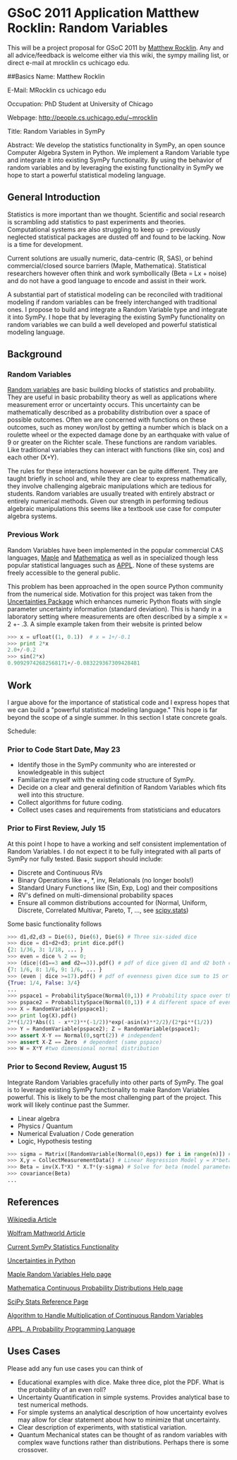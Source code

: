 # GSoC 2011 Application Matthew Rocklin: Random Variables
This will be a project proposal for GSoC 2011 by [Matthew Rocklin](http://people.cs.uchicago.edu/~mrocklin). Any and all advice/feedback is welcome either via this wiki, the sympy mailing list, or direct e-mail at mrocklin cs uchicago edu. 

##Basics
Name: Matthew Rocklin

E-Mail: MRocklin cs uchicago edu

Occupation: PhD Student at University of Chicago

Webpage: http://people.cs.uchicago.edu/~mrocklin


Title: Random Variables in SymPy

Abstract: We develop the statistics functionality in SymPy, an open sounce Computer Algebra System in Python. We implement a Random Variable type and integrate it into existing SymPy functionality. By using the behavior of random variables and by leveraging the existing functionality in SymPy we hope to start a powerful statistical modeling language. 

## General Introduction 
Statistics is more important than we thought. Scientific and social research is scrambling add statistics to past experiments and theories. Computational systems are also struggling to keep up - previously neglected statistical packages are dusted off and found to be lacking. Now is a time for development. 

Current solutions are usually numeric, data-centric (R, SAS), or behind commercial/closed source barriers (Maple, Mathematica). Statistical researchers however often think and work symbollically (Beta = Lx + noise) and do not have a good language to encode and assist in their work. 

A substantial part of statistical modeling can be reconciled with traditional modeling if random variables can be freely interchanged with traditional ones. I propose to build and integrate a Random Variable type and integrate it into SymPy. I hope that by leveraging the existing SymPy functionality on random variables we can build a well developed and powerful statistical modeling language. 

## Background
### Random Variables

[Random variables](http://en.wikipedia.org/wiki/Random_variable) are basic building blocks of statistics and probability. They are useful in basic probability theory as well as applications where measurement error or uncertainty occurs. This uncertainty can be mathematically described as a probability distribution over a space of possible outcomes. Often we are concerned with functions on these outcomes, such as money won/lost by getting a number which is black on a roulette wheel or the expected damage done by an earthquake with value of 9 or greater on the Richter scale. These functions are random variables. Like traditional variables they can interact with functions (like sin, cos) and each other (X+Y). 

The rules for these interactions however can be quite different. They are taught briefly in school and, while they are clear to express mathematically, they involve challenging algebraic manipulations which are tedious for students. Random variables are usually treated with entirely abstract or entirely numerical methods. Given our strength in performing tedious algebraic manipulations this seems like a textbook use case for computer algebra systems.

### Previous Work

Random Variables have been implemented in the popular commercial CAS languages, [Maple](http://www.maplesoft.com/support/help/Maple/view.aspx?path=Statistics/RandomVariable) and [Mathematica](http://reference.wolfram.com/legacy/v5_2/Add-onsLinks/StandardPackages/Statistics/ContinuousDistributions.html) as well as in specialized though less popular statistical languages such as [APPL](http://www.math.wm.edu/~leemis/2001amstat.pdf).   None of these systems are freely accessible to the general public. 

This problem has been approached in the open source Python community from the numerical side. Motivation for this project was taken from the [Uncertainties Package](http://packages.python.org/uncertainties/index.html) which enhances numeric Python floats with single parameter uncertainty information (standard deviation). This is handy in a laboratory setting where measurements are often described by a simple x = 2 +- .3. A simple example taken from their website is printed below
```python
>>> x = ufloat((1, 0.1))  # x = 1+/-0.1
>>> print 2*x
2.0+/-0.2
>>> sin(2*x)  
0.90929742682568171+/-0.083229367309428481
```

## Work

I argue above for the importance of statistical code and I express hopes that we can build a "powerful statistical modeling language." This hope is far beyond the scope of a single summer. In this section I state concrete goals.

Schedule:
### Prior to Code Start Date, May 23
* Identify those in the SymPy community who are interested or knowledgeable in this subject
* Familiarize myself with the existing code structure of SymPy. 
* Decide on a clear and general definition of Random Variables which fits well into this structure. 
* Collect algorithms for future coding. 
* Collect uses cases and requirements from statisticians and educators

### Prior to First Review, July 15
At this point I hope to have a working and self consistent implementation of Random Variables. I do not expect it to be fully integrated with all parts of SymPy nor fully tested. Basic support should include: 

* Discrete and Continuous RVs
* Binary Operations like +, *, inv, Relationals (no longer bools!)
* Standard Unary Functions like (Sin, Exp, Log) and their compositions
* RV's defined on multi-dimensional probability spaces
* Ensure all common distributions accounted for (Normal, Uniform, Discrete, Correlated Multivar, Pareto, T, ..., see [scipy.stats](http://docs.scipy.org/doc/scipy/reference/stats.html)) 

Some basic functionality follows
```python
>>> d1,d2,d3 = Die(6), Die(6), Die(6) # Three six-sided dice
>>> dice = d1+d2+d3; print dice.pdf()
{2: 1/36, 3: 1/18, ... } 
>>> even = dice % 2 == 0; 
>>> (dice|(d1==3 and d2==3)).pdf() # pdf of dice given d1 and d2 both came up 3
{7: 1/6, 8: 1/6, 9: 1/6, ... } 
>>> (even | dice >=17).pdf() # pdf of evenness given dice sum to 15 or greater
{True: 1/4, False: 3/4}
...
>>> pspace1 = ProbabilitySpace(Normal(0,1)) # Probability space over the reals
>>> pspace2 = ProbabilitySpace(Normal(0,1)) # A different space of events
>>> X = RandomVariable(pspace1); 
>>> print log(X).pdf()
2**(1/2)*Abs((1 - x**2)**(-1/2))*exp(-asin(x)**2/2)/(2*pi**(1/2))
>>> Y = RandomVariable(pspace2); Z = RandomVariable(pspace1); 
>>> assert X-Y == Normal(0,sqrt(2)) # independent
>>> assert X-Z == Zero  # dependent (same pspace)
>>> W = X*Y #two dimensional normal distribution
```
### Prior to Second Review, August 15
Integrate Random Variables gracefully into other parts of SymPy. The goal is to leverage existing SymPy functionality to make Random Variables powerful. This is likely to be the most challenging part of the project. This work will likely continue past the Summer.

* Linear algebra
* Physics / Quantum 
* Numerical Evaluation / Code generation 
* Logic, Hypothesis testing
```python
>>> sigma = Matrix([RandomVariable(Normal(0,eps)) for i in range(n)]) # Column Vector of i.i.d. noise
>>> X,y = CollectMeasurementData() # Linear Regression Model y = X*beta + sigma. X,y, known (not random)
>>> Beta = inv(X.T*X) * X.T*(y-sigma) # Solve for beta (model parameters)
>>> covariance(Beta)
...
```



## References
[Wikipedia Article](http://en.wikipedia.org/wiki/Random_variable)

[Wolfram Mathworld Article](http://mathworld.wolfram.com/RandomVariable.html)

[Current SymPy Statistics Functionality](http://docs.sympy.org/dev/modules/statistics.html)

[Uncertainties in Python](http://packages.python.org/uncertainties/)

[Maple Random Variables Help page](http://www.maplesoft.com/support/help/Maple/view.aspx?path=Statistics/RandomVariable)

[Mathematica Continuous Probability Distributions Help page](http://reference.wolfram.com/legacy/v5_2/Add-onsLinks/StandardPackages/Statistics/ContinuousDistributions.html)

[SciPy Stats Reference Page](http://docs.scipy.org/doc/scipy/reference/stats.html)

[Algorithm to Handle Multiplication of Continuous Random Variables](http://www.math.usma.edu/people/glen/Publications/product.pdf)

[APPL, A Probability Programming Language](http://www.math.wm.edu/~leemis/2001amstat.pdf)

## Uses Cases
Please add any fun use cases you can think of

* Educational examples with dice. Make three dice, plot the PDF. What is the probability of an even roll?
* Uncertainty Quantification in simple systems. Provides analytical base to test numerical methods.
* For simple systems an analytical description of how uncertainty evolves may allow for clear statement about how to minimize that uncertainty. 
* Clear description of experiments, with statistical variation. 
* Quantum Mechanical states can be thought of as random variables with complex wave functions rather than distributions. Perhaps there is some crossover. 
